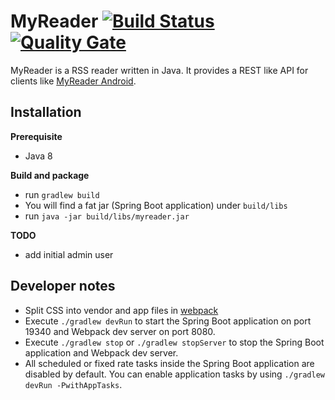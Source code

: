 MyReader [![Build Status](https://api.travis-ci.org/ksokol/myreader.png?branch=master)](https://travis-ci.org/ksokol/myreader/) [![Quality Gate](https://sonarcloud.io/api/project_badges/measure?project=MyReader%3AMyReader&metric=alert_status)](https://sonarcloud.io/dashboard/index/MyReader:MyReader)
========

MyReader is a RSS reader written in Java. It provides a REST like API for clients like [MyReader Android](https://github.com/ksokol/myreader-android).

Installation
------------

**Prerequisite**

- Java 8

**Build and package**

- run `gradlew build`
- You will find a fat jar (Spring Boot application) under `build/libs`
- run `java -jar build/libs/myreader.jar`


**TODO**

- add initial admin user

Developer notes
---------------

- Split CSS into vendor and app files in [webpack](https://github.com/vuejs-templates/webpack/issues/598#issuecomment-286680721)
- Execute `./gradlew devRun` to start the Spring Boot application on port 19340 and Webpack dev server on port 8080.
- Execute `./gradlew stop` or `./gradlew stopServer` to stop the Spring Boot application and Webpack dev server.
- All scheduled or fixed rate tasks inside the Spring Boot application are disabled by default. You can enable application tasks by using `./gradlew devRun -PwithAppTasks`.
